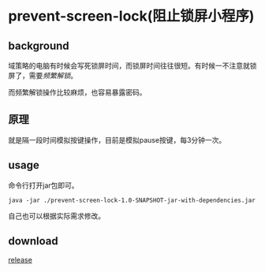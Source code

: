 # prevent-screen-lock(阻止锁屏小程序)

## background
域策略的电脑有时候会写死锁屏时间，而锁屏时间往往很短。有时候一不注意就锁屏了，需要*频繁解锁*。

而频繁解锁操作比较麻烦，也容易暴露密码。

## 原理
就是隔一段时间模拟按键操作，目前是模拟pause按键，每3分钟一次。

## usage

命令行打开jar包即可。

`java -jar ./prevent-screen-lock-1.0-SNAPSHOT-jar-with-dependencies.jar`

自己也可以根据实际需求修改。

## download
[release](https://gitee.com/zeeus/prevent-screen-lock/releases)
